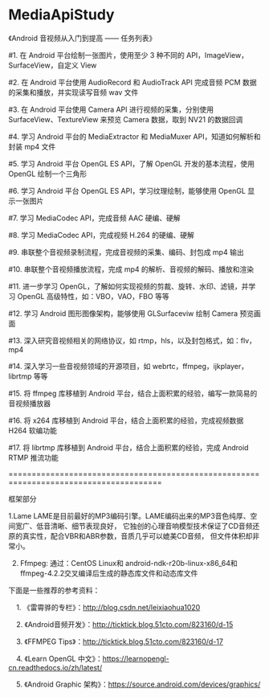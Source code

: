 # MediaApiStudy
《Android 音视频从入门到提高 —— 任务列表》

#1. 在 Android 平台绘制一张图片，使用至少 3 种不同的 API，ImageView，SurfaceView，自定义 View

#2. 在 Android 平台使用 AudioRecord 和 AudioTrack API 完成音频 PCM 数据的采集和播放，并实现读写音频 wav 文件

#3. 在 Android 平台使用 Camera API 进行视频的采集，分别使用 SurfaceView、TextureView 来预览 Camera 数据，取到 NV21 的数据回调

#4. 学习 Android 平台的 MediaExtractor 和 MediaMuxer API，知道如何解析和封装 mp4 文件

#5. 学习 Android 平台 OpenGL ES API，了解 OpenGL 开发的基本流程，使用 OpenGL 绘制一个三角形

#6. 学习 Android 平台 OpenGL ES API，学习纹理绘制，能够使用 OpenGL 显示一张图片

#7. 学习 MediaCodec API，完成音频 AAC 硬编、硬解

#8. 学习 MediaCodec API，完成视频 H.264 的硬编、硬解

#9. 串联整个音视频录制流程，完成音视频的采集、编码、封包成 mp4 输出

#10. 串联整个音视频播放流程，完成 mp4 的解析、音视频的解码、播放和渲染

#11. 进一步学习 OpenGL，了解如何实现视频的剪裁、旋转、水印、滤镜，并学习 OpenGL 高级特性，如：VBO，VAO，FBO 等等

#12. 学习 Android 图形图像架构，能够使用 GLSurfaceviw 绘制 Camera 预览画面

#13. 深入研究音视频相关的网络协议，如 rtmp，hls，以及封包格式，如：flv，mp4

#14. 深入学习一些音视频领域的开源项目，如 webrtc，ffmpeg，ijkplayer，librtmp 等等

#15. 将 ffmpeg 库移植到 Android 平台，结合上面积累的经验，编写一款简易的音视频播放器

#16. 将 x264 库移植到 Android 平台，结合上面积累的经验，完成视频数据 H264 软编功能

#17. 将 librtmp 库移植到 Android 平台，结合上面积累的经验，完成 Android RTMP 推流功能



=======================================================================================

框架部分

1.Lame
 LAME是目前最好的MP3编码引擎。LAME编码出来的MP3音色纯厚、空间宽广、低音清晰、细节表现良好，
 它独创的心理音响模型技术保证了CD音频还原的真实性，配合VBR和ABR参数，音质几乎可以媲美CD音频，
 但文件体积却非常小。

2. Ffmpeg:
   通过：CentOS Linux和 android-ndk-r20b-linux-x86_64和ffmpeg-4.2.2交叉编译后生成的静态库文件和动态库文件


下面是一些推荐的参考资料：

    1. 《雷霄骅的专栏》：http://blog.csdn.net/leixiaohua1020

    2. 《Android音频开发》：http://ticktick.blog.51cto.com/823160/d-15

    3. 《FFMPEG Tips》：http://ticktick.blog.51cto.com/823160/d-17

    4. 《Learn OpenGL 中文》：https://learnopengl-cn.readthedocs.io/zh/latest/

    5. 《Android Graphic 架构》：https://source.android.com/devices/graphics/


